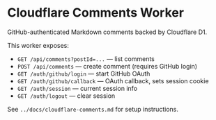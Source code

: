 # Cloudflare Comments Worker

GitHub-authenticated Markdown comments backed by Cloudflare D1.

This worker exposes:

- `GET /api/comments?postId=...` — list comments
- `POST /api/comments` — create comment (requires GitHub login)
- `GET /auth/github/login` — start GitHub OAuth
- `GET /auth/github/callback` — OAuth callback, sets session cookie
- `GET /auth/session` — current session info
- `GET /auth/logout` — clear session

See `../docs/cloudflare-comments.md` for setup instructions.

